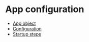 # App configuration

* [App object](AppObject.md)
* [Configuration](Configuration.md)
* [Startup steps](StartupSteps.md)
